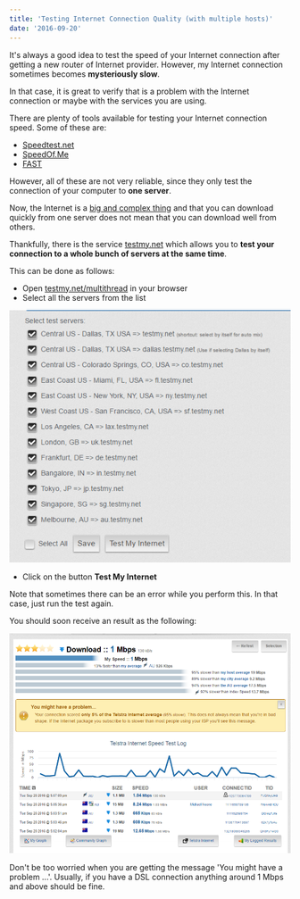```yaml
---
title: 'Testing Internet Connection Quality (with multiple hosts)'
date: '2016-09-20'
---
```


It's always a good idea to test the speed of your Internet connection after getting a new router of Internet provider. However, my Internet connection sometimes becomes **mysteriously slow**.

In that case, it is great to verify that is a problem with the Internet connection or maybe with the services you are using.

There are plenty of tools available for testing your Internet connection speed. Some of these are:

- [Speedtest.net](http://www.speedtest.net/)
- [SpeedOf.Me](http://speedof.me/)
- [FAST](https://fast.com/)

However, all of these are not very reliable, since they only test the connection of your computer to **one server**.

Now, the Internet is a [big and complex thing](http://internet-map.net/) and that you can download quickly from one server does not mean that you can download well from others.

Thankfully, there is the service [testmy.net](http://testmy.net/) which allows you to **test your connection to a whole bunch of servers at the same time**.

This can be done as follows:

- Open [testmy.net/multithread](http://testmy.net/multithread) in your browser
- Select all the servers from the list

![servers](images/servers.png)

- Click on the button **Test My Internet**

Note that sometimes there can be an error while you perform this. In that case, just run the test again.

You should soon receive an result as the following:

![result.PNG](images/result.png)

Don't be too worried when you are getting the message 'You might have a problem ...'. Usually, if you have a DSL connection anything around 1 Mbps and above should be fine.
